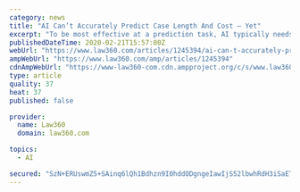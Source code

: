 ```yaml
---
category: news
title: "AI Can’t Accurately Predict Case Length And Cost — Yet"
excerpt: "To be most effective at a prediction task, AI typically needs large datasets, a narrow range of possible conclusions, and ample factual data about the situation at hand. Those things rarely exist at the start of a typical case. The idea that attorneys ..."
publishedDateTime: 2020-02-21T15:57:00Z
webUrl: "https://www.law360.com/articles/1245394/ai-can-t-accurately-predict-case-length-and-cost-yet"
ampWebUrl: "https://www.law360.com/amp/articles/1245394"
cdnAmpWebUrl: "https://www-law360-com.cdn.ampproject.org/c/s/www.law360.com/amp/articles/1245394"
type: article
quality: 37
heat: 37
published: false

provider:
  name: Law360
  domain: law360.com

topics:
  - AI

secured: "SzN+ERUswmZ5+SAinq6lQh1Bdhzn9I0hddODgngeIawIjS52lbwhRdH3iSaET+6vElQmwvvAkt2zg93OvUzoEaAr5X1qcPeoqodXBpvW8ovldkoElxzJ5NyFE0QmgAME53V6hv30O66zPoNpEoGkasuEdlHj6Ul4BZzzpn4/UByfls7rFEOM3CZ1kfUKAbkQPjuGdur8RKSf6/p31nehU+Dl1bIvsPzGzMXbZHDXdcVOFqtTNyDX/nxZGmoCvEZ9hGX/ZOwW5grdHqGNJRn7x/cr5q26tq6idJ7R4/5b5CvTPjMjeYdSO5WRgXtBBovH;bed+xzMaWSADagrmpxSoVA=="
---
```


